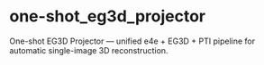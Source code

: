 # one-shot_eg3d_projector
One-shot EG3D Projector — unified e4e + EG3D + PTI pipeline for automatic single-image 3D reconstruction.
